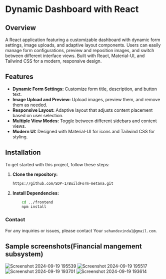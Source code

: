 # Dynamic Dashboard with React

## Overview

A React application featuring a customizable dashboard with dynamic form settings, image uploads, and adaptive layout components. Users can easily manage form configurations, preview and reposition images, and switch between different interface views. Built with React, Material-UI, and Tailwind CSS for a modern, responsive design.

## Features

- **Dynamic Form Settings:** Customize form title, description, and button text.
- **Image Upload and Preview:** Upload images, preview them, and remove them as needed.
- **Responsive Layout:** Adaptive layout that adjusts content placement based on user selection.
- **Multiple View Modes:** Toggle between different sidebars and content views.
- **Modern UI:** Designed with Material-UI for icons and Tailwind CSS for styling.

## Installation

To get started with this project, follow these steps:

1. **Clone the repository:**

   ```bash
   https://github.com/SDP-1/BuildForm-metana.git

2. **Install Dependencies:**
     ```bash
         cd ../frontend
         npm install

### Contact
For any inquiries or issues, please contact Your `sehandevinda1@gmail.com`.


 ## Sample screenshots(Financial mangement subsystem)

![Screenshot 2024-09-19 195539](https://github.com/user-attachments/assets/e5cd0ebc-8432-4428-95aa-782816ad5f79)
![Screenshot 2024-09-19 195517](https://github.com/user-attachments/assets/19f53947-a17a-4150-89c6-63a13a78eadf)
![Screenshot 2024-09-19 193701](https://github.com/user-attachments/assets/2e1d1870-6b66-4816-9d7d-5e5e5e42981b)
![Screenshot 2024-09-19 193614](https://github.com/user-attachments/assets/e445faab-96b0-473e-9103-d2f6a43d0497)




 
